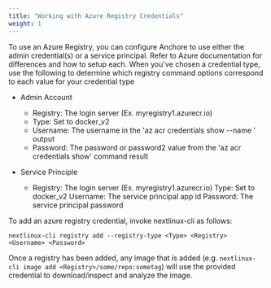 ```yaml
---
title: "Working with Azure Registry Credentials"
weight: 1
---
```


To use an Azure Registry, you can configure Anchore to use either the admin credential(s) or a service principal. Refer to Azure documentation for differences and how to setup each.  When you've chosen a credential type, use the following to determine which registry command options correspond to each value for your credential type

- Admin Account

    - Registry: The login server (Ex. myregistry1.azurecr.io)
    - Type: Set to docker_v2
    - Username: The username in the 'az acr credentials show --name <registry name>' output
    - Password: The password or password2 value from the 'az acr credentials show' command result

- Service Principle

    - Registry: The login server (Ex. myregistry1.azurecr.io)
      Type: Set to docker_v2
      Username: The service principal app id
      Password: The service principal password

To add an azure registry credential, invoke nextlinux-cli as follows:

`nextlinux-cli registry add --registry-type <Type> <Registry> <Username> <Password>`

Once a registry has been added, any image that is added (e.g. `nextlinux-cli image add <Registry>/some/repo:sometag`) will use the provided credential to download/inspect and analyze the image.
